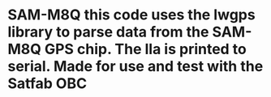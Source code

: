 # SAM-M8Q this code uses the lwgps library to parse data from the SAM-M8Q GPS chip. The lla is printed to serial. Made for use and test with the Satfab OBC 
